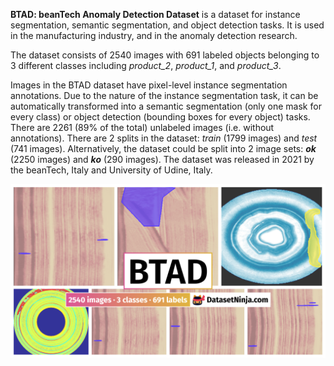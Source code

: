 **BTAD: beanTech Anomaly Detection Dataset** is a dataset for instance segmentation, semantic segmentation, and object detection tasks. It is used in the manufacturing industry, and in the anomaly detection research. 

The dataset consists of 2540 images with 691 labeled objects belonging to 3 different classes including *product_2*, *product_1*, and *product_3*.

Images in the BTAD dataset have pixel-level instance segmentation annotations. Due to the nature of the instance segmentation task, it can be automatically transformed into a semantic segmentation (only one mask for every class) or object detection (bounding boxes for every object) tasks. There are 2261 (89% of the total) unlabeled images (i.e. without annotations). There are 2 splits in the dataset: *train* (1799 images) and *test* (741 images). Alternatively, the dataset could be split into 2 image sets: ***ok*** (2250 images) and ***ko*** (290 images). The dataset was released in 2021 by the beanTech, Italy and University of Udine, Italy.

<img src="https://github.com/dataset-ninja/btad/raw/main/visualizations/poster.png">
